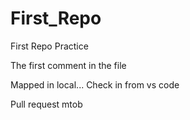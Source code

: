 # First_Repo
First Repo Practice

The first comment in the file

Mapped in local... Check in from vs code

Pull request mtob
